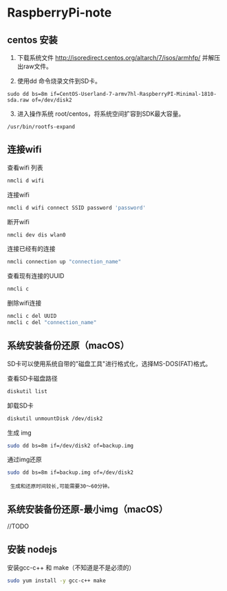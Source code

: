 # RaspberryPi-note

## centos 安装

1. 下载系统文件 http://isoredirect.centos.org/altarch/7/isos/armhfp/ 并解压出raw文件。

2. 使用dd 命令烧录文件到SD卡。
```
sudo dd bs=8m if=CentOS-Userland-7-armv7hl-RaspberryPI-Minimal-1810-sda.raw of=/dev/disk2
```

3. 进入操作系统 root/centos，将系统空间扩容到SDK最大容量。
```
/usr/bin/rootfs-expand
```



## 连接wifi

查看wifi 列表
```sh
nmcli d wifi
```
连接wifi
```sh
nmcli d wifi connect SSID password 'password'
```

断开wifi
```sh
nmcli dev dis wlan0
```

连接已经有的连接
```sh
nmcli connection up "connection_name"
```

查看现有连接的UUID
```sh
nmcli c
```
删除wifi连接
```sh
nmcli c del UUID
nmcli c del "connection_name"
```

## 系统安装备份还原（macOS）

SD卡可以使用系统自带的"磁盘工具"进行格式化，选择MS-DOS(FAT)格式。

查看SD卡磁盘路径
```sh
diskutil list
```


卸载SD卡 
```sh
diskutil unmountDisk /dev/disk2
```


生成 img
```sh
sudo dd bs=8m if=/dev/disk2 of=backup.img
```

通过img还原
```sh
sudo dd bs=8m if=backup.img of=/dev/disk2
```
` 生成和还原时间较长,可能需要30～60分钟。`

## 系统安装备份还原-最小img（macOS）

//TODO


## 安装 nodejs

安装gcc-c++ 和 make（不知道是不是必须的）
```sh
sudo yum install -y gcc-c++ make
```
